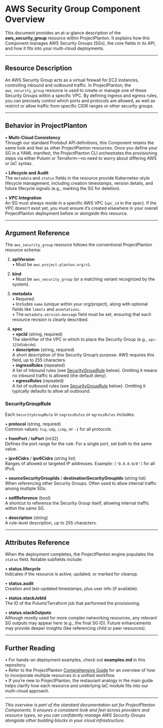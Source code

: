 # AWS Security Group Component Overview

This document provides an at-a-glance description of the **aws_security_group** resource within ProjectPlanton. It
explains how this Component manages AWS Security Groups (SGs), the core fields in its API, and how it fits into your
multi-cloud deployments.

---

## Resource Description

An AWS Security Group acts as a virtual firewall for EC2 instances, controlling inbound and outbound traffic. In
ProjectPlanton, the `aws_security_group` resource is used to create or manage one of these Security Groups within a
specific VPC. By defining ingress and egress rules, you can precisely control which ports and protocols are allowed, as
well as restrict or allow traffic from specific CIDR ranges or other security groups.

---

## Behavior in ProjectPlanton

• **Multi-Cloud Consistency**  
Through our standard Protobuf API definitions, this Component retains the same look and feel as other ProjectPlanton
resources. Once you define your SG in a YAML manifest, the ProjectPlanton CLI orchestrates the provisioning steps via
either Pulumi or Terraform—no need to worry about differing AWS or IaC syntax.

• **Lifecycle and Audit**  
The `metadata` and `status` fields in the resource provide Kubernetes-style lifecycle management, including creation
timestamps, version details, and future lifecycle signals (e.g., marking the SG for deletion).

• **VPC Integration**  
An SG must always reside in a specific AWS VPC (`vpc_id` in the spec). If the VPC doesn’t exist yet, you must ensure
it’s created elsewhere in your overall ProjectPlanton deployment before or alongside this resource.

---

## Argument Reference

The `aws_security_group` resource follows the conventional ProjectPlanton resource schema:

1. **apiVersion**  
   • Must be `aws.project-planton.org/v1`.

2. **kind**  
   • Must be `aws_security_group` (or a matching variant recognized by the system).

3. **metadata**  
   • Required.  
   • Includes `name` (unique within your org/project), along with optional fields like `labels` and `annotations`.  
   • The `metadata.version.message` field must be set, ensuring that each resource revision is clearly described.

4. **spec**  
   • **vpcId** (string, required)  
   The identifier of the VPC in which to place the Security Group (e.g., `vpc-12345abcde`).  
   • **description** (string, required)  
   A short description of this Security Group’s purpose. AWS requires this field, up to 255 characters.  
   • **ingressRules** (repeated)  
   A list of inbound rules (see [SecurityGroupRule](#securitygrouprule) below). Omitting it means no inbound traffic is
   allowed (the default deny).  
   • **egressRules** (repeated)  
   A list of outbound rules (see [SecurityGroupRule](#securitygrouprule) below). Omitting it typically defaults to allow
   all outbound.

### SecurityGroupRule

Each `SecurityGroupRule` in `ingressRules` or `egressRules` includes:

• **protocol** (string, required)  
Common values: `tcp`, `udp`, `icmp`, or `-1` for all protocols.

• **fromPort** / **toPort** (int32)  
Defines the port range for the rule. For a single port, set both to the same value.

• **ipv4Cidrs** / **ipv6Cidrs** (string list)  
Ranges of allowed or targeted IP addresses. Example: `['0.0.0.0/0']` for all IPv4.

• **sourceSecurityGroupIds** / **destinationSecurityGroupIds** (string list)  
When referencing other Security Groups. Often used to allow internal traffic among multiple SGs.

• **selfReference** (bool)  
A shortcut to reference the Security Group itself, allowing internal traffic within the same SG.

• **description** (string)  
A rule-level description, up to 255 characters.

---

## Attributes Reference

When the deployment completes, the ProjectPlanton engine populates the `status` field. Notable subfields include:

• **status.lifecycle**  
Indicates if the resource is active, updated, or marked for cleanup.

• **status.audit**  
Creation and last-updated timestamps, plus user info (if available).

• **status.stackJobId**  
The ID of the Pulumi/Terraform job that performed the provisioning.

• **status.stackOutputs**  
Although mostly used for more complex networking resources, any relevant SG outputs may appear here (e.g., the final SG
ID). Future enhancements may provide deeper insights (like referencing child or peer resources).

---

## Further Reading

• For hands-on deployment examples, check out **examples.md** in this repository.  
• Refer to the ProjectPlanton [Comprehensive Guide](../../../../docs/guide.md) for an overview of how to incorporate
multiple resources in a unified workflow.  
• If you’re new to ProjectPlanton, the restaurant analogy in the main guide helps clarify how each resource and
underlying IaC module fits into our multi-cloud approach.

---

_This overview is part of the standard documentation set for ProjectPlanton Components. It ensures a consistent look and
feel across providers and resource types, so you can confidently manage AWS Security Groups alongside other building
blocks in your cloud infrastructure._

